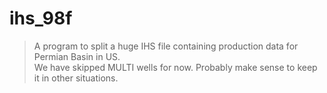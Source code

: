 # ihs_98f
> A program to split a huge IHS file containing production data for Permian Basin in US.  
> We have skipped MULTI wells for now. Probably make sense to keep it in other situations.

